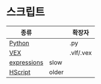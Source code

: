 # 스크립트


| 종류                                                                      |       | 확장자    |
| ------------------------------------------------------------------------- | ----- | --------- |
| [Python     ](https://www.sidefx.com/docs/houdini/hom/index.html)         |       | .py       |
| [VEX        ](https://www.sidefx.com/docs/houdini/vex/index.html)         |       | .vlf/.vex |
| [expressions](https://www.sidefx.com/docs/houdini/expressions/index.html) | slow  |           |
| [HScript    ](https://www.sidefx.com/docs/houdini/commands/index.html)    | older |           |
